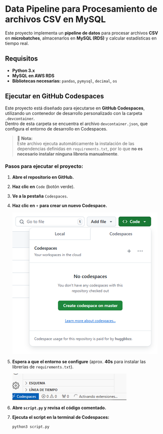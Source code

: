 # Data Pipeline para Procesamiento de  archivos CSV en MySQL

Este proyecto implementa un **pipeline de datos** para procesar archivos **CSV** en **microbatches**, almacenarlos en **MySQL (RDS)** y calcular estadísticas en tiempo real.

## Requisitos

- **Python 3.x**
- **MySQL en AWS RDS**
- **Bibliotecas necesarias:** `pandas`, `pymysql`, `decimal`, `os`

## Ejecutar en GitHub Codespaces

Este proyecto está diseñado para ejecutarse en **GitHub Codespaces**, utilizando un contenedor de desarrollo personalizado con la carpeta `.devcontainer`.  
Dentro de esta carpeta se encuentra el archivo `devcontainer.json`, que configura el entorno de desarrollo en Codespaces.  

> 📌 **Nota:**  
> Este archivo ejecuta automáticamente la instalación de las dependencias definidas en `requirements.txt`, por lo que **no es necesario instalar ninguna librería manualmente**.

### Pasos para ejecutar el proyecto:
1. **Abre el repositorio en GitHub.**
2. **Haz clic en** `Code` (botón verde).
3. **Ve a la pestaña** `Codespaces`.
4. **Haz clic en** `+` **para crear un nuevo Codespace.**
   
   ![Crear Codespace](images/codespace.PNG)
   
5. **Espera a que el entorno se configure** (aprox. **40s** para instalar las librerías de `requirements.txt`).
   
   ![Extensiones activadas](images/extensiones.PNG)
   
6. **Abre `script.py` y revisa el código comentado.**

7. **Ejecuta el script en la terminal de Codespaces:**
   ```sh
   python3 script.py
